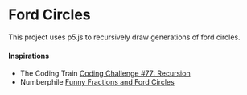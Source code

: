 # Ford Circles

This project uses p5.js to recursively draw generations of ford circles.

#### Inspirations
 - The Coding Train [Coding Challenge #77: Recursion](https://www.youtube.com/watch?v=jPsZwrV9ld0)
 - Numberphile [Funny Fractions and Ford Circles](https://www.youtube.com/watch?v=0hlvhQZIOQw)
